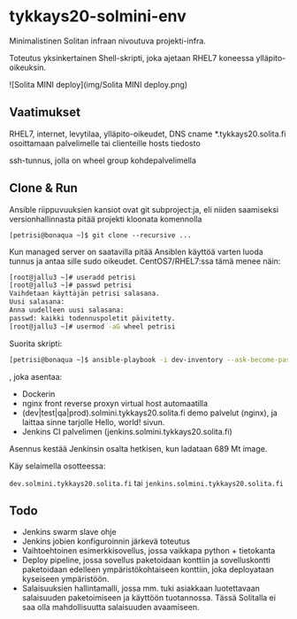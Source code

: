 # tykkays20-solmini-env

Minimalistinen Solitan infraan nivoutuva projekti-infra.

Toteutus yksinkertainen Shell-skripti, joka ajetaan RHEL7 koneessa ylläpito-
oikeuksin.

![Solita MINI deploy](img/Solita MINI deploy.png)

## Vaatimukset

RHEL7, internet, levytilaa, ylläpito-oikeudet, DNS cname *.tykkays20.solita.fi osoittamaan palvelimelle
tai clienteille hosts tiedosto



ssh-tunnus, jolla on wheel group kohdepalvelimella

## Clone & Run

Ansible riippuvuuksien kansiot ovat git subproject:ja, eli niiden saamiseksi versionhallinnasta pitää
projekti kloonata komennolla

`[petrisi@bonaqua ~]$ git clone --recursive ...`

Kun managed server on saatavilla pitää Ansiblen käyttöä varten luoda tunnus ja antaa sille sudo oikeudet.
CentOS7/RHEL7:ssa tämä menee näin:

````bash
[root@jallu3 ~]# useradd petrisi
[root@jallu3 ~]# passwd petrisi
Vaihdetaan käyttäjän petrisi salasana.
Uusi salasana:
Anna uudelleen uusi salasana:
passwd: kaikki todennuspoletit päivitetty.
[root@jallu3 ~]# usermod -aG wheel petrisi
````

Suorita skripti:

````bash
[petrisi@bonaqua ~]$ ansible-playbook -i dev-inventory --ask-become-pass tykkays20.yml
````

, joka asentaa:

- Dockerin
- nginx front reverse proxyn virtual host automaatilla
- (dev|test|qa|prod).solmini.tykkays20.solita.fi demo palvelut (nginx), ja laittaa sinne tarjolle Hello, world! sivun.
- Jenkins CI palvelimen (jenkins.solmini.tykkays20.solita.fi)

Asennus kestää Jenkinsin osalta hetkisen, kun ladataan 689 Mt image.

Käy selaimella osotteessa:

`dev.solmini.tykkays20.solita.fi` tai `jenkins.solmini.tykkays20.solita.fi`

## Todo

- Jenkins swarm slave ohje
- Jenkins jobien konfiguroinnin järkevä toteutus
- Vaihtoehtoinen esimerkkisovellus, jossa vaikkapa python + tietokanta
- Deploy pipeline, jossa sovellus paketoidaan konttiin ja sovelluskontti paketoidaan edelleen ympäristökohtaiseen konttiin, joka deployataan kyseiseen ympäristöön.
- Salaisuuksien hallintamalli, jossa mm. tuki asiakkaan luotettavaan salaisuuden paketoimiseen ja käyttöön tuotannossa. Tässä Solitalla ei saa olla mahdollisuutta salaisuuden avaamiseen.